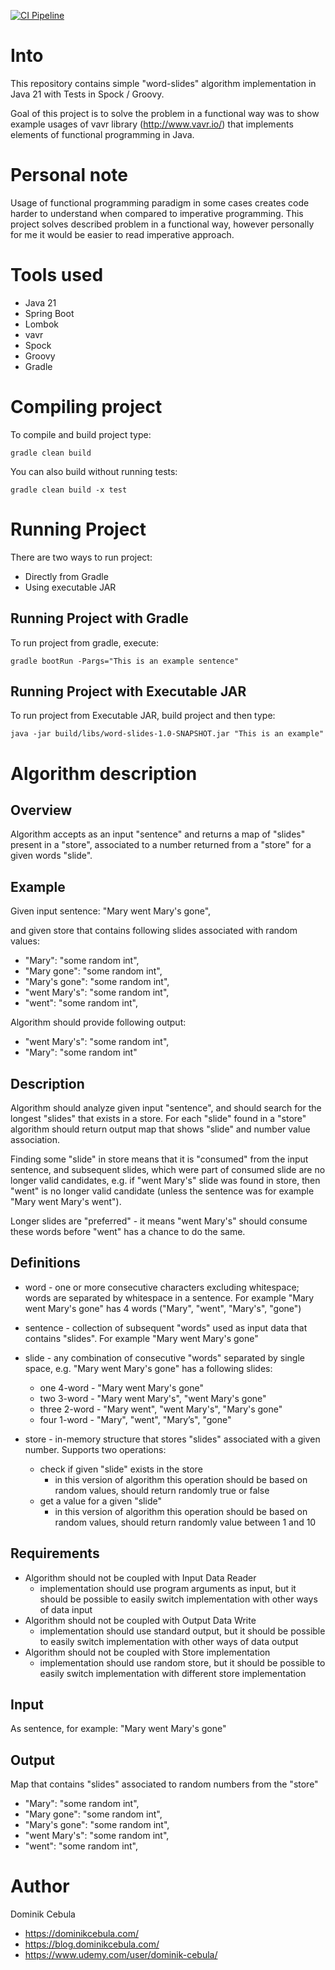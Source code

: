 [![CI Pipeline](https://github.com/dominikcebula/word-slides/actions/workflows/gradle.yml/badge.svg)](https://github.com/dominikcebula/word-slides/actions/workflows/gradle.yml)

# Into

This repository contains simple "word-slides" algorithm implementation in Java 21 with Tests in Spock / Groovy.

Goal of this project is to solve the problem in a functional way was to show example usages of vavr
library (http://www.vavr.io/) that implements elements of
functional programming in Java.

# Personal note

Usage of functional programming paradigm in some cases creates code harder to understand when compared to imperative
programming. This project solves described problem in a functional way, however personally for me it would be easier to
read imperative approach.

# Tools used

* Java 21
* Spring Boot
* Lombok
* vavr
* Spock
* Groovy
* Gradle

# Compiling project

To compile and build project type:

```
gradle clean build
```

You can also build without running tests:

```
gradle clean build -x test
```

# Running Project

There are two ways to run project:

* Directly from Gradle
* Using executable JAR

## Running Project with Gradle

To run project from gradle, execute:

```
gradle bootRun -Pargs="This is an example sentence"
```

## Running Project with Executable JAR

To run project from Executable JAR, build project and then type:

```
java -jar build/libs/word-slides-1.0-SNAPSHOT.jar "This is an example"
```

# Algorithm description

## Overview

Algorithm accepts as an input "sentence" and returns a map of "slides" present in a
"store", associated to a number returned from a "store" for a given words "slide".

## Example

Given input sentence: "Mary went Mary's gone",

and given store that contains following slides associated with random values:

* "Mary": "some random int",
* "Mary gone": "some random int",
* "Mary's gone": "some random int",
* "went Mary's": "some random int",
* "went": "some random int",

Algorithm should provide following output:

* "went Mary's": "some random int",
* "Mary": "some random int"

## Description

Algorithm should analyze given input "sentence", and should search for the longest "slides" that exists in a store.
For each "slide" found in a "store" algorithm should return output map that shows "slide" and number value association.

Finding some "slide" in store means that it is "consumed" from the
input sentence, and subsequent slides, which were part of consumed slide are no longer valid
candidates, e.g. if "went Mary's" slide was found in store, then "went" is no longer valid
candidate (unless the sentence was for example "Mary went Mary's went").

Longer slides are "preferred" - it means "went Mary's" should consume these words before "went" has a chance
to do the same.

## Definitions

* word - one or more consecutive characters excluding whitespace; words
  are separated by whitespace in a sentence. For example "Mary went Mary's gone"
  has 4 words ("Mary", "went", "Mary's", "gone")

* sentence - collection of subsequent "words" used as input data that contains "slides". For example "Mary went Mary's
  gone"

* slide - any combination of consecutive "words" separated by single space, e.g. "Mary
  went Mary's gone" has a following slides:
    * one 4-word - "Mary went Mary's gone"
    * two 3-word - "Mary went Mary's", "went Mary's gone"
    * three 2-word - "Mary went", "went Mary's", "Mary's gone"
    * four 1-word - "Mary", "went", "Mary’s", "gone"

* store - in-memory structure that stores "slides" associated with a given number. Supports two operations:
    * check if given "slide" exists in the store
        * in this version of algorithm this operation should be based on random values, should return randomly true or
          false
    * get a value for a given "slide"
        * in this version of algorithm this operation should be based on random values, should return randomly value
          between 1 and 10

## Requirements

* Algorithm should not be coupled with Input Data Reader
    * implementation should use program arguments as input, but it should be possible to easily switch implementation
      with other ways of data input
* Algorithm should not be coupled with Output Data Write
    * implementation should use standard output, but it should be possible to easily switch implementation
      with other ways of data output
* Algorithm should not be coupled with Store implementation
    * implementation should use random store, but it should be possible to easily switch implementation
      with different store implementation

## Input

As sentence, for example: "Mary went Mary's gone"

## Output

Map that contains "slides" associated to random numbers from the "store"

* "Mary": "some random int",
* "Mary gone": "some random int",
* "Mary's gone": "some random int",
* "went Mary's": "some random int",
* "went": "some random int",

# Author

Dominik Cebula

* https://dominikcebula.com/
* https://blog.dominikcebula.com/
* https://www.udemy.com/user/dominik-cebula/
